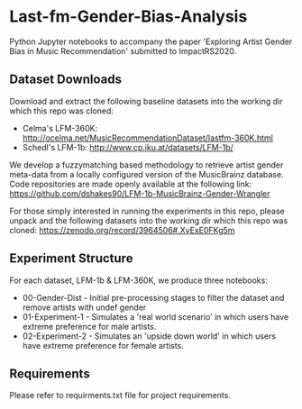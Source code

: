 # Last-fm-Gender-Bias-Analysis
Python Jupyter notebooks to accompany the paper 'Exploring Artist Gender Bias in Music Recommendation' submitted to ImpactRS2020. 

## Dataset Downloads
Download and extract the following baseline datasets into the working dir which this repo was cloned: 

* Celma's LFM-360K: http://ocelma.net/MusicRecommendationDataset/lastfm-360K.html
* Schedl's LFM-1b: http://www.cp.jku.at/datasets/LFM-1b/

We develop a fuzzymatching based methodology to retrieve artist gender meta-data from a locally configured version of the MusicBrainz database. Code repositories are made openly available at the following link: https://github.com/dshakes90/LFM-1b-MusicBrainz-Gender-Wrangler

For those simply interested in running the experiments in this repo, please unpack and the following datasets into the working dir which this repo was cloned:
https://zenodo.org/record/3964506#.XyExE0FKg5m

## Experiment Structure
For each dataset, LFM-1b & LFM-360K, we produce three notebooks:
* 00-Gender-Dist - Initial pre-processing stages to filter the dataset and remove artists with undef gender
* 01-Experiment-1 - Simulates a 'real world scenario' in which users have extreme preference for male artists.
* 02-Experiment-2 - Simulates an 'upside down world' in which users have extreme preference for female artists. 

## Requirements
Please refer to requirments.txt file for project requirements. 

